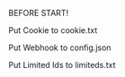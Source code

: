 BEFORE START!

Put Cookie to cookie.txt

Put Webhook to config.json

Put Limited Ids to limiteds.txt
